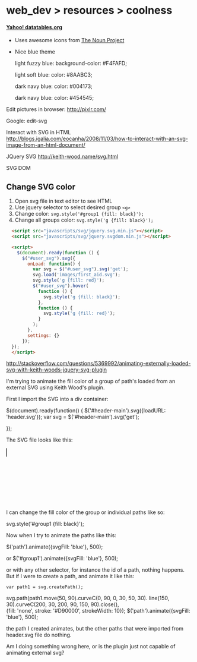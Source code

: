 web_dev > resources > coolness
==============================

#### [Yahoo! datatables.org](http://www.datatables.org/)
* Uses awesome icons from [The Noun Project](http://thenounproject.com/)
* Nice blue theme

  light fuzzy blue:
    background-color: #F4FAFD;

  light soft blue:
    color: #8AABC3;

  dark navy blue:
    color: #004173;

  dark navy blue:
    color: #454545;


Edit pictures in browser: http://pixlr.com/

Google: edit-svg

Interact with SVG in HTML
  http://blogs.igalia.com/eocanha/2008/11/03/how-to-interact-with-an-svg-image-from-an-html-document/

JQuery SVG
http://keith-wood.name/svg.html

SVG DOM

## Change SVG color

1. Open svg file in text editor to see HTML
2. Use jquery selector to select desired group `<g>`
3. Change color: `svg.style('#group1 {fill: black}');`
3. Change all groups color: `svg.style('g {fill: black}');`

``` HTML
  <script src="javascripts/svg/jquery.svg.min.js"></script>
  <script src="javascripts/svg/jquery.svgdom.min.js"></script>

  <script>
    $(document).ready(function () {
      $("#user_svg").svg({
        onLoad: function() {
          var svg = $("#user_svg").svg('get');
          svg.load('images/first_aid.svg');
          svg.style('g {fill: red}');
          $("#user_svg").hover(
            function () {
              svg.style('g {fill: black}');
            },
            function () {
              svg.style('g {fill: red}');
            }
          );
        },
        settings: {}
      });
  });
  </script>
```





http://stackoverflow.com/questions/5369992/animating-externally-loaded-svg-with-keith-woods-jquery-svg-plugin

I'm trying to animate the fill color of a group of path's loaded from an external SVG using Keith Wood's plugin.

First I import the SVG into a div container:

$(document).ready(function() {
$('#header-main').svg({loadURL: 'header.svg'});
var svg = $('#header-main').svg('get');

});

The SVG file looks like this:

<svg>
  <g id="group1">
    <path d="M0,22.943V0.223h1.413v22.721H0z"/>
    <path etc../>
  </g>
</svg>

I can change the fill color of the group or individual paths like so:

svg.style('#group1 {fill: black}');

Now when I try to animate the paths like this:

$('path').animate({svgFill: 'blue'}, 500);

or $('#group1').animate({svgFill: 'blue'}, 500);

or with any other selector, for instance the id of a path, nothing happens. But if I were to create a path, and animate it like this:

    var path1 = svg.createPath(); 
svg.path(path1.move(50, 90).curveC(0, 90, 0, 30, 50, 30). 
    line(150, 30).curveC(200, 30, 200, 90, 150, 90).close(),  
    {fill: 'none', stroke: '#D90000', strokeWidth: 10});
$('path').animate({svgFill: 'blue'}, 500);

the path I created animates, but the other paths that were imported from header.svg file do nothing.

Am I doing something wrong here, or is the plugin just not capable of animating external svg?

